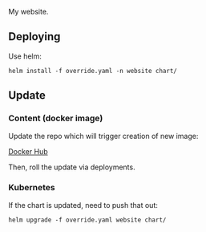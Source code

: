 My website.

## Deploying
Use helm:
```
helm install -f override.yaml -n website chart/
```

## Update
### Content (docker image)
Update the repo which will trigger creation of new image:

[Docker Hub](https://cloud.docker.com/repository/docker/belminf/personal_website/builds)

Then, roll the update via deployments.

### Kubernetes
If the chart is updated, need to push that out:

```
helm upgrade -f override.yaml website chart/
```

